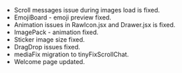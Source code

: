 - Scroll messages issue during images load is fixed.
- EmojiBoard - emoji preview fixed.
- Animation issues in RawIcon.jsx and Drawer.jsx is fixed.
- ImagePack - animation fixed.
- Sticker image size fixed.
- DragDrop issues fixed.
- mediaFix migration to tinyFixScrollChat.
- Welcome page updated.
